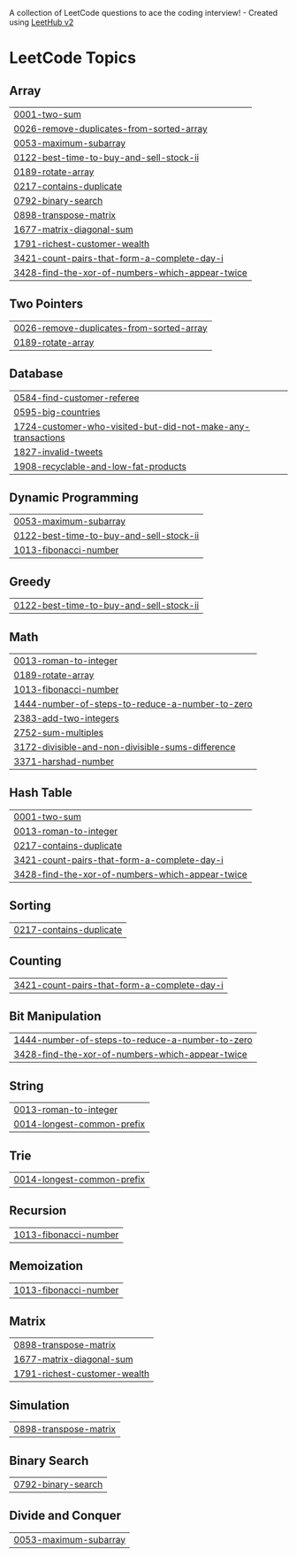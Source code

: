 A collection of LeetCode questions to ace the coding interview! - Created using [LeetHub v2](https://github.com/arunbhardwaj/LeetHub-2.0)
<!---LeetCode Topics Start-->
# LeetCode Topics
## Array
|  |
| ------- |
| [0001-two-sum](https://github.com/muralidharan-650/Leetcode24/tree/master/0001-two-sum) |
| [0026-remove-duplicates-from-sorted-array](https://github.com/muralidharan-650/Leetcode24/tree/master/0026-remove-duplicates-from-sorted-array) |
| [0053-maximum-subarray](https://github.com/muralidharan-650/Leetcode24/tree/master/0053-maximum-subarray) |
| [0122-best-time-to-buy-and-sell-stock-ii](https://github.com/muralidharan-650/Leetcode24/tree/master/0122-best-time-to-buy-and-sell-stock-ii) |
| [0189-rotate-array](https://github.com/muralidharan-650/Leetcode24/tree/master/0189-rotate-array) |
| [0217-contains-duplicate](https://github.com/muralidharan-650/Leetcode24/tree/master/0217-contains-duplicate) |
| [0792-binary-search](https://github.com/muralidharan-650/Leetcode24/tree/master/0792-binary-search) |
| [0898-transpose-matrix](https://github.com/muralidharan-650/Leetcode24/tree/master/0898-transpose-matrix) |
| [1677-matrix-diagonal-sum](https://github.com/muralidharan-650/Leetcode24/tree/master/1677-matrix-diagonal-sum) |
| [1791-richest-customer-wealth](https://github.com/muralidharan-650/Leetcode24/tree/master/1791-richest-customer-wealth) |
| [3421-count-pairs-that-form-a-complete-day-i](https://github.com/muralidharan-650/Leetcode24/tree/master/3421-count-pairs-that-form-a-complete-day-i) |
| [3428-find-the-xor-of-numbers-which-appear-twice](https://github.com/muralidharan-650/Leetcode24/tree/master/3428-find-the-xor-of-numbers-which-appear-twice) |
## Two Pointers
|  |
| ------- |
| [0026-remove-duplicates-from-sorted-array](https://github.com/muralidharan-650/Leetcode24/tree/master/0026-remove-duplicates-from-sorted-array) |
| [0189-rotate-array](https://github.com/muralidharan-650/Leetcode24/tree/master/0189-rotate-array) |
## Database
|  |
| ------- |
| [0584-find-customer-referee](https://github.com/muralidharan-650/Leetcode24/tree/master/0584-find-customer-referee) |
| [0595-big-countries](https://github.com/muralidharan-650/Leetcode24/tree/master/0595-big-countries) |
| [1724-customer-who-visited-but-did-not-make-any-transactions](https://github.com/muralidharan-650/Leetcode24/tree/master/1724-customer-who-visited-but-did-not-make-any-transactions) |
| [1827-invalid-tweets](https://github.com/muralidharan-650/Leetcode24/tree/master/1827-invalid-tweets) |
| [1908-recyclable-and-low-fat-products](https://github.com/muralidharan-650/Leetcode24/tree/master/1908-recyclable-and-low-fat-products) |
## Dynamic Programming
|  |
| ------- |
| [0053-maximum-subarray](https://github.com/muralidharan-650/Leetcode24/tree/master/0053-maximum-subarray) |
| [0122-best-time-to-buy-and-sell-stock-ii](https://github.com/muralidharan-650/Leetcode24/tree/master/0122-best-time-to-buy-and-sell-stock-ii) |
| [1013-fibonacci-number](https://github.com/muralidharan-650/Leetcode24/tree/master/1013-fibonacci-number) |
## Greedy
|  |
| ------- |
| [0122-best-time-to-buy-and-sell-stock-ii](https://github.com/muralidharan-650/Leetcode24/tree/master/0122-best-time-to-buy-and-sell-stock-ii) |
## Math
|  |
| ------- |
| [0013-roman-to-integer](https://github.com/muralidharan-650/Leetcode24/tree/master/0013-roman-to-integer) |
| [0189-rotate-array](https://github.com/muralidharan-650/Leetcode24/tree/master/0189-rotate-array) |
| [1013-fibonacci-number](https://github.com/muralidharan-650/Leetcode24/tree/master/1013-fibonacci-number) |
| [1444-number-of-steps-to-reduce-a-number-to-zero](https://github.com/muralidharan-650/Leetcode24/tree/master/1444-number-of-steps-to-reduce-a-number-to-zero) |
| [2383-add-two-integers](https://github.com/muralidharan-650/Leetcode24/tree/master/2383-add-two-integers) |
| [2752-sum-multiples](https://github.com/muralidharan-650/Leetcode24/tree/master/2752-sum-multiples) |
| [3172-divisible-and-non-divisible-sums-difference](https://github.com/muralidharan-650/Leetcode24/tree/master/3172-divisible-and-non-divisible-sums-difference) |
| [3371-harshad-number](https://github.com/muralidharan-650/Leetcode24/tree/master/3371-harshad-number) |
## Hash Table
|  |
| ------- |
| [0001-two-sum](https://github.com/muralidharan-650/Leetcode24/tree/master/0001-two-sum) |
| [0013-roman-to-integer](https://github.com/muralidharan-650/Leetcode24/tree/master/0013-roman-to-integer) |
| [0217-contains-duplicate](https://github.com/muralidharan-650/Leetcode24/tree/master/0217-contains-duplicate) |
| [3421-count-pairs-that-form-a-complete-day-i](https://github.com/muralidharan-650/Leetcode24/tree/master/3421-count-pairs-that-form-a-complete-day-i) |
| [3428-find-the-xor-of-numbers-which-appear-twice](https://github.com/muralidharan-650/Leetcode24/tree/master/3428-find-the-xor-of-numbers-which-appear-twice) |
## Sorting
|  |
| ------- |
| [0217-contains-duplicate](https://github.com/muralidharan-650/Leetcode24/tree/master/0217-contains-duplicate) |
## Counting
|  |
| ------- |
| [3421-count-pairs-that-form-a-complete-day-i](https://github.com/muralidharan-650/Leetcode24/tree/master/3421-count-pairs-that-form-a-complete-day-i) |
## Bit Manipulation
|  |
| ------- |
| [1444-number-of-steps-to-reduce-a-number-to-zero](https://github.com/muralidharan-650/Leetcode24/tree/master/1444-number-of-steps-to-reduce-a-number-to-zero) |
| [3428-find-the-xor-of-numbers-which-appear-twice](https://github.com/muralidharan-650/Leetcode24/tree/master/3428-find-the-xor-of-numbers-which-appear-twice) |
## String
|  |
| ------- |
| [0013-roman-to-integer](https://github.com/muralidharan-650/Leetcode24/tree/master/0013-roman-to-integer) |
| [0014-longest-common-prefix](https://github.com/muralidharan-650/Leetcode24/tree/master/0014-longest-common-prefix) |
## Trie
|  |
| ------- |
| [0014-longest-common-prefix](https://github.com/muralidharan-650/Leetcode24/tree/master/0014-longest-common-prefix) |
## Recursion
|  |
| ------- |
| [1013-fibonacci-number](https://github.com/muralidharan-650/Leetcode24/tree/master/1013-fibonacci-number) |
## Memoization
|  |
| ------- |
| [1013-fibonacci-number](https://github.com/muralidharan-650/Leetcode24/tree/master/1013-fibonacci-number) |
## Matrix
|  |
| ------- |
| [0898-transpose-matrix](https://github.com/muralidharan-650/Leetcode24/tree/master/0898-transpose-matrix) |
| [1677-matrix-diagonal-sum](https://github.com/muralidharan-650/Leetcode24/tree/master/1677-matrix-diagonal-sum) |
| [1791-richest-customer-wealth](https://github.com/muralidharan-650/Leetcode24/tree/master/1791-richest-customer-wealth) |
## Simulation
|  |
| ------- |
| [0898-transpose-matrix](https://github.com/muralidharan-650/Leetcode24/tree/master/0898-transpose-matrix) |
## Binary Search
|  |
| ------- |
| [0792-binary-search](https://github.com/muralidharan-650/Leetcode24/tree/master/0792-binary-search) |
## Divide and Conquer
|  |
| ------- |
| [0053-maximum-subarray](https://github.com/muralidharan-650/Leetcode24/tree/master/0053-maximum-subarray) |
<!---LeetCode Topics End-->
